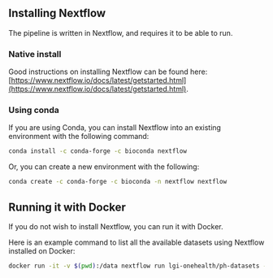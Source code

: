 ## Installing Nextflow

The pipeline is written in Nextflow, and requires it to be able to run.

### Native install

Good instructions on installing Nextflow can be found here: [https://www.nextflow.io/docs/latest/getstarted.html](https://www.nextflow.io/docs/latest/getstarted.html).

### Using conda

If you are using Conda, you can install Nextflow into an existing environment with the following command:

```bash
conda install -c conda-forge -c bioconda nextflow
```

Or, you can create a new environment with the following:

```bash
conda create -c conda-forge -c bioconda -n nextflow nextflow
```

## Running it with Docker

If you do not wish to install Nextflow, you can run it with Docker.

Here is an example command to list all the available datasets using Nextflow installed on Docker:

```bash
docker run -it -v $(pwd):/data nextflow run lgi-onehealth/ph-datasets -profile docker --list
```
